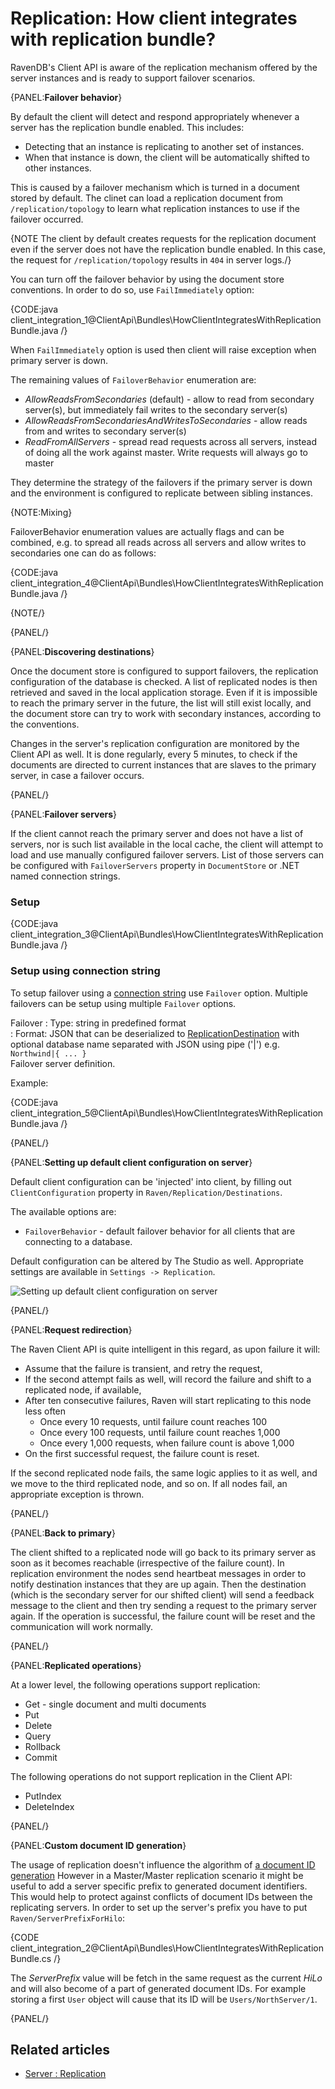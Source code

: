 # Replication: How client integrates with replication bundle?

RavenDB's Client API is aware of the replication mechanism offered by the server instances and is ready to support failover scenarios.

{PANEL:**Failover behavior**}

 By default the client will detect and respond appropriately whenever a server has the replication bundle enabled. This includes:

* Detecting that an instance is replicating to another set of instances.
* When that instance is down, the client will be automatically shifted to other instances.

This is caused by a failover mechanism which is turned in a document stored by default. The clinet can load a replication document from `/replication/topology` to learn what replication instances to use if the failover occurred.

{NOTE The client by default creates requests for the replication document even if the server does not have the replication bundle enabled. In this case, the request for `/replication/topology` results in  `404` in server logs./}

You can turn off the failover behavior by using the document store conventions. In order to do so, use `FailImmediately` option:

{CODE:java client_integration_1@ClientApi\Bundles\HowClientIntegratesWithReplicationBundle.java /}

When `FailImmediately` option is used then client will raise exception when primary server is down.

The remaining values of `FailoverBehavior` enumeration are:

* *AllowReadsFromSecondaries* (default) - allow to read from secondary server(s), but immediately fail writes to the secondary server(s)
* *AllowReadsFromSecondariesAndWritesToSecondaries* - allow reads from and writes to secondary server(s)
* *ReadFromAllServers* - spread read requests across all servers, instead of doing all the work against master. Write requests will always go to master

They determine the strategy of the failovers if the primary server is down and the environment is configured to replicate between sibling instances.

{NOTE:Mixing}

FailoverBehavior enumeration values are actually flags and can be combined, e.g. to spread all reads across all servers and allow writes to secondaries one can do as follows:

{CODE:java client_integration_4@ClientApi\Bundles\HowClientIntegratesWithReplicationBundle.java /}

{NOTE/}

{PANEL/}

{PANEL:**Discovering destinations**}

Once the document store is configured to support failovers, the replication configuration of the database is checked. A list of replicated nodes is then retrieved and saved in the local application storage. Even if it is impossible to reach the primary server in the future, the list will still exist locally, and the document store can try to work with secondary instances, according to the conventions.

Changes in the server's replication configuration are monitored by the Client API as well. It is done regularly, every 5 minutes, to check if the documents are directed to current instances that are slaves to the primary server, in case a failover occurs.

{PANEL/}

{PANEL:**Failover servers**}

If the client cannot reach the primary server and does not have a list of servers, nor is such  list available in the local cache, the client will attempt to load and use manually configured failover servers. List of those servers can be configured with `FailoverServers` property in `DocumentStore` or .NET named connection strings.

### Setup

{CODE:java client_integration_3@ClientApi\Bundles\HowClientIntegratesWithReplicationBundle.java /}

### Setup using connection string

To setup failover using a [connection string](../../client-api/setting-up-connection-string) use `Failover` option. Multiple failovers can be setup using multiple `Failover` options.

Failover
:   Type: string in predefined format   
:   Format: JSON that can be deserialized to [ReplicationDestination](../../glossary/replication-destination) with optional database name separated with JSON using pipe ('|') e.g. `Northwind|{ ... }`      
Failover server definition.

Example:

{CODE:java client_integration_5@ClientApi\Bundles\HowClientIntegratesWithReplicationBundle.java /}

{PANEL/}

{PANEL:**Setting up default client configuration on server**}

Default client configuration can be 'injected' into client, by filling out `ClientConfiguration` property in `Raven/Replication/Destinations`.

The available options are:

- `FailoverBehavior` - default failover behavior for all clients that are connecting to  a database.

Default configuration can be altered by The Studio as well. Appropriate settings are available in `Settings -> Replication`.

![Setting up default client configuration on server](images/replication-client-configuration.png)  

{PANEL/}

{PANEL:**Request redirection**}

The Raven Client API is quite intelligent in this regard, as upon failure it will:

* Assume that the failure is transient, and retry the request,
* If the second attempt fails as well, will record the failure and shift to a replicated node, if available,
* After ten consecutive failures, Raven will start replicating to this node less often
	* Once every 10 requests, until failure count reaches 100
	* Once every 100 requests, until failure count reaches 1,000
	* Once every 1,000 requests, when failure count is above 1,000
* On the first successful request, the failure count is reset.

If the second replicated node fails, the same logic applies to it as well, and we move to the third replicated node, and so on. If all nodes fail, an appropriate exception is thrown.

{PANEL/}

{PANEL:**Back to primary**}

The client shifted to a replicated node will go back to its primary server 
as soon as it becomes reachable (irrespective of the failure count). In replication environment the nodes send heartbeat messages in order to notify destination instances that they are up again. Then the destination (which is the secondary server for our shifted client) will send a feedback message to the client and then try sending a request to the primary server again. If the operation is successful, the failure count will be reset and the communication will work normally.

{PANEL/}

{PANEL:**Replicated operations**}

At a lower level, the following operations support replication:

* Get - single document and multi documents
* Put
* Delete
* Query
* Rollback
* Commit

The following operations do not support replication in the Client API:

* PutIndex
* DeleteIndex

{PANEL/}

{PANEL:**Custom document ID generation**}

The usage of replication doesn't influence the algorithm of [a document ID generation](../../client-api/document-identifiers/working-with-document-ids#autogenerated-ids)
However in a Master/Master replication scenario it might be useful to add a server specific prefix to generated document identifiers. This would help to protect
against conflicts of document IDs between the replicating servers. In order to set up the server's prefix you have to put `Raven/ServerPrefixForHilo`:

{CODE client_integration_2@ClientApi\Bundles\HowClientIntegratesWithReplicationBundle.cs /}

The *ServerPrefix* value will be fetch in the same request as the current *HiLo* and will also become of a part of generated document IDs. 
For example storing a first `User` object will cause that its ID will be `Users/NorthServer/1`.

{PANEL/}

## Related articles

- [Server : Replication](../../server/scaling-out/replication/how-replication-works)
